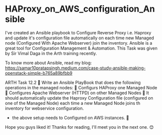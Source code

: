 # HAProxy_on_AWS_configuration_Ansible

I've created an Ansible playbook to Configure Reverse Proxy i.e. Haproxy and update it's configuration file automatically on each time new Managed node (Configured With Apache Webserver) join the inventory. Ansible is a great tool for Configuration Management & Automation. This Task was given by Sir Vimal Daga in the Arth training recently.

To know more about Ansible, read my blog:
https://samar10pratapsingh.medium.com/case-study-ansible-making-openstack-simple-b765a89bfbb9

ARTH Task 12.2
🔰 Write an Ansible PlayBook that does the following operations in the managed nodes:
🔹 Configurs HAProxy one Managed Node
🔹 Configures Apache Webserver (HTTPD) on other Managed Nodes
🔹 It should automatically update the Haproxy Configuration file (configured on one of the Managed Node) each time a new Managed Node joins th inventory for webservice configuration.
- the above setup needs to Configured on AWS instances. 🚩

Hope you guys liked it! Thanks for reading, I'll meet you in the next one. 😊
